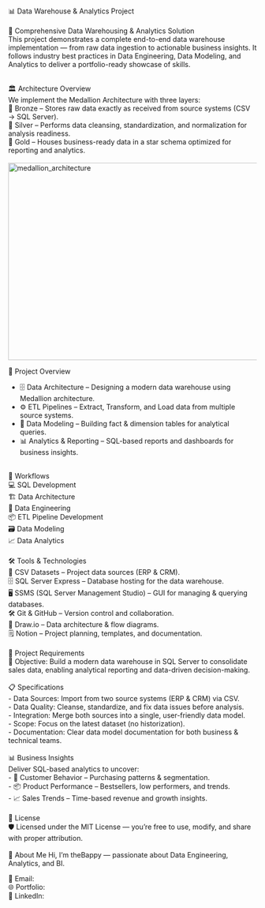 📊 Data Warehouse & Analytics Project<br>
<br>
🚀 Comprehensive Data Warehousing & Analytics Solution<br>
This project demonstrates a complete end-to-end data warehouse implementation — from raw data ingestion to actionable business insights. It follows industry best practices in Data Engineering, Data Modeling, and Analytics to deliver a portfolio-ready showcase of skills.<br>
<br>


🏛 Architecture Overview<br>
We implement the Medallion Architecture with three layers:<br>
🥉 Bronze – Stores raw data exactly as received from source systems (CSV → SQL Server).<br>
🥈 Silver – Performs data cleansing, standardization, and normalization for analysis readiness.<br>
🥇 Gold – Houses business-ready data in a star schema optimized for reporting and analytics.<br>
<br>
<img width="800" height="400" alt="medallion_architecture" src="https://github.com/user-attachments/assets/76e11962-a2ea-420c-b067-18afd5b79eae" />


📖 Project Overview<br>
- 🗄 Data Architecture – Designing a modern data warehouse using Medallion architecture.<br>
- ⚙ ETL Pipelines – Extract, Transform, and Load data from multiple source systems.<br>
- 📐 Data Modeling – Building fact & dimension tables for analytical queries.<br>
- 📊 Analytics & Reporting – SQL-based reports and dashboards for business insights.<br>
<br>
🔄 Workflows<br>
💻 SQL Development<br>
🏗 Data Architecture<br>
🔧 Data Engineering<br>
📦 ETL Pipeline Development<br>
🗃 Data Modeling<br>
📈 Data Analytics<br>

<br>
🛠 Tools & Technologies<br>
📂 CSV Datasets – Project data sources (ERP & CRM).<br>
🗄 SQL Server Express – Database hosting for the data warehouse.<br>
🖥 SSMS (SQL Server Management Studio) – GUI for managing & querying databases.<br>
🛠 Git & GitHub – Version control and collaboration.<br>
📐 Draw.io – Data architecture & flow diagrams.<br>
🗒 Notion – Project planning, templates, and documentation.<br>

<br>
📌 Project Requirements<br>
🎯 Objective: Build a modern data warehouse in SQL Server to consolidate sales data, enabling analytical reporting and data-driven decision-making.<br><br>
📋 Specifications<br>
- Data Sources: Import from two source systems (ERP & CRM) via CSV.<br>
- Data Quality: Cleanse, standardize, and fix data issues before analysis.<br>
- Integration: Merge both sources into a single, user-friendly data model.<br>
- Scope: Focus on the latest dataset (no historization).<br>
- Documentation: Clear data model documentation for both business & technical teams.<br>

<br>
📊 Business Insights<br>
Deliver SQL-based analytics to uncover:<br>
- 👥 Customer Behavior – Purchasing patterns & segmentation.<br>
- 📦 Product Performance – Bestsellers, low performers, and trends.<br>
- 📈 Sales Trends – Time-based revenue and growth insights.<br>

<br>
📜 License<br>
🛡 Licensed under the MIT License — you’re free to use, modify, and share with proper attribution.<br>

<br>
👋 About Me
Hi, I’m theBappy — passionate about Data Engineering, Analytics, and BI.<br>

📧 Email: <br>
🌐 Portfolio: <br>
💼 LinkedIn: <br>
